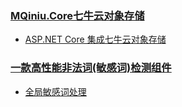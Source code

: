 ### [MQiniu.Core七牛云对象存储](https://github.com/Hello-Mango/MQiniu.Core) 
- [ASP.NET Core 集成七牛云对象存储](https://igeekfan.cn/dotnetcore/examples/qiniu-object-storage.html)

### [一款高性能非法词(敏感词)检测组件](https://github.com/toolgood/ToolGood.Words)  
- [全局敏感词处理](https://igeekfan.cn/dotnetcore/lin-cms/stopwords.html)